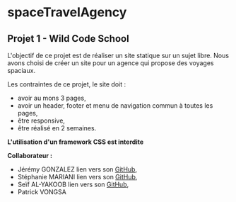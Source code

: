 # spaceTravelAgency

## Projet 1 - Wild Code School

L'objectif de ce projet est de réaliser un site statique sur un sujet libre. Nous avons choisi de créer un site pour un agence qui propose des voyages spaciaux.

Les contraintes de ce projet, le site doit :
- avoir au mons 3 pages,
- avoir un header, footer et menu de navigation commun à toutes les pages,
- être responsive,
- être réalisé en 2 semaines.

**L'utilisation d'un framework CSS est interdite**

**Collaborateur :**
- Jérémy GONZALEZ lien vers son [GitHub](https://github.com/JeremyToulouse "Profil de Jérémy GONZALEZ"), 
- Stéphanie MARIANI lien vers son [GitHub](https://github.com/stephaniem31 "Profil de Stéphanie MARIANI"), 
- Seïf AL-YAKOOB lien vers son [GitHub](https://github.com/seif-31 "Profil de Seïf AL-YAKOOB"), 
- Patrick VONGSA

